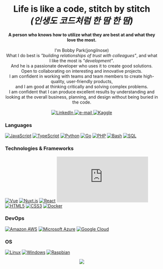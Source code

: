 <h1 align="center">Life is like a code, stitch by stitch<br><i>(인생도 코드처럼 한 땀 한 땀)</i></h1>

<p align="center">
    <b>A person who knows how to utilize what they are best at and what they love the most.</b><br><br>
    I'm Bobby Park(jongilnose)<br>
    What I do best is <i>"building relationships of trust with colleagues"</i>, and what I like the most is <i>"development"</i>.<br>
    And he is a passionate developer who uses it to create good solutions.<br>
    Open to collaborating on interesting and innovative projects.<br>
    I am confident in working with teams and team members to create high-quality, user-friendly products,<br>
    and I am good at thinking critically and solving complex problems.<br>
    I am confident that I can produce excellent results by understanding and looking at the overall business, planning, and design without being buried in the code.<br>
    <br>
    <a href="https://www.linkedin.com/in/jongilnose">
        <img src="https://img.shields.io/badge/LinkedIn-blue?style=flat-square&logo=linkedin" alt="LinkedIn">
    </a>
    <a href="mailto:jongilnose@gmail.com">
        <img src="https://img.shields.io/badge/Email-blue?style=flat-square&logo=gmail&logoColor=white" alt="e-mail">
    </a>
    <a href="https://www.kaggle.com/jongilpark">
        <img src="https://img.shields.io/badge/Kaggle-blue?style=flat-square&logo=kaggle" alt="Kaggle">
    </a>
</p>

### Languages
[![JavaScript](https://img.shields.io/badge/javascript-black?style=for-the-badge&logo=javascript)](https://github.com/jongilnose)
[![TypeScript](https://img.shields.io/badge/typescript-black?style=for-the-badge&logo=typescript)](https://github.com/jongilnose)
[![Python](https://img.shields.io/badge/python-black?style=for-the-badge&logo=python)](https://github.com/jongilnose)
[![Go](https://img.shields.io/static/v1?style=for-the-badge&message=Go&color=00ADD8&logo=Go&logoColor=FFFFFF&label=)](https://github.com/jongilnose)
[![PHP](https://img.shields.io/badge/php-black?style=for-the-badge&logo=php)](https://github.com/jongilnose)
[![Bash](https://img.shields.io/badge/bash-black?style=for-the-badge&logo=gnu-bash&logoColor=white)](https://github.com/jongilnose)
[![SQL](https://img.shields.io/badge/sql-black?style=for-the-badge&logo=mysql)](https://github.com/jongilnose)

### Technologies & Frameworks
[![Vue](https://img.shields.io/badge/react-black?style=for-the-badge&logo=react)](https://github.com/jongilnose)
[![Nuxt.js](https://img.shields.io/static/v1?style=for-the-badge&message=Nuxt.js&color=222222&logo=Nuxt.js&logoColor=00DC82&label=)](https://github.com/jongilnose)
[![React](https://img.shields.io/badge/react-black?style=for-the-badge&logo=react)](https://github.com/jongilnose)
[![Next.js](https://img.shields.io/badge/Next.js-black?style=for-the-badge&logo=Next.js)](https://github.com/jongilnose)
[![HTML5](https://img.shields.io/badge/html5-black?style=for-the-badge&logo=html5)](https://hub.docker.com/u/jongilnose)
[![CSS3](https://img.shields.io/badge/css3-black?style=for-the-badge&logo=css3)](https://hub.docker.com/u/jongilnose)
[![Docker](https://img.shields.io/badge/docker-black?style=for-the-badge&logo=docker)](https://hub.docker.com/u/jongilnose)

### DevOps
[![Amazon AWS](https://img.shields.io/static/v1?style=for-the-badge&message=Amazon+AWS&color=232F3E&logo=Amazon+AWS&logoColor=FFFFFF&label=)](https://github.com/jongilnose)
[![Microsoft Azure](https://img.shields.io/static/v1?style=for-the-badge&message=Microsoft+Azure&color=0078D4&logo=Microsoft+Azure&logoColor=FFFFFF&label=)](https://github.com/jongilnose)
[![Google Cloud](https://img.shields.io/static/v1?style=for-the-badge&message=Google+Cloud&color=4285F4&logo=Google+Cloud&logoColor=FFFFFF&label=)](https://github.com/jongilnose)

### OS
[![Linux](https://img.shields.io/badge/linux-black?style=for-the-badge&logo=Linux)](https://github.com/jongilnose)
[![Windows](https://img.shields.io/badge/Windows-black?style=for-the-badge&logo=Windows)](https://github.com/jongilnose)
[![Raspbian](https://img.shields.io/badge/Raspbian-black?style=for-the-badge&logo=Raspbian)](https://github.com/jongilnose)

<p align="center">
  <a href="https://github.com/jongilnose">
    <img src="https://komarev.com/ghpvc/?username=jongilnose&color=blue&style=flat)" />
  </a>
</p>
<!--
**jongilnose/jongilnose** is a ✨ _special_ ✨ repository because its `README.md` (this file) appears on your GitHub profile.

Here are some ideas to get you started:

- 🔭 I’m currently working on ...
- 🌱 I’m currently learning ...
- 👯 I’m looking to collaborate on ...
- 🤔 I’m looking for help with ...
- 💬 Ask me about ...
- 📫 How to reach me: ...
- 😄 Pronouns: ...
- ⚡ Fun fact: ...
-->
